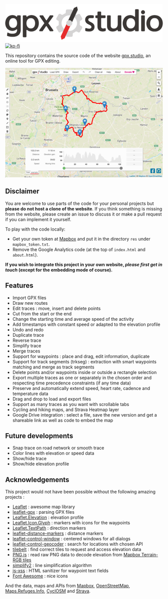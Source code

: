![logo of gpx.studio](res/logo.png)
[![ko-fi](https://www.ko-fi.com/img/githubbutton_sm.svg)](https://ko-fi.com/F1F1303GH)

This repository contains the source code of the website [gpx.studio](https://gpxstudio.github.io), an online tool for GPX editing.

![Preview of the online app.](res/preview.png)

## Disclaimer
You are welcome to use parts of the code for your personal projects but **please do not host a clone of the website**.
If you think something is missing from the website, please create an issue to discuss it or make a pull request if you can implement it yourself.

To play with the code locally:
* Get your own token at [Mapbox](https://www.mapbox.com/) and put it in the directory `res` under `mapbox_token.txt`.
* Remove the Google Analytics code (at the top of `index.html` and `about.html`).

**If you wish to integrate this project in your own website, _please first get in touch_ (except for the embedding mode of course).**

## Features
* Import GPX files
* Draw new routes
* Edit traces : move, insert and delete points
* Cut from the start or the end
* Change the starting time and average speed of the activity
* Add timestamps with constant speed or adapted to the elevation profile
* Undo and redo
* Duplicate trace
* Reverse trace
* Simplify trace
* Merge traces
* Support for waypoints : place and drag, edit information, duplicate
* Support for track segments (trkseg) : extraction with smart waypoints matching and merge as track segments
* Delete points and/or waypoints inside or outside a rectangle selection
* Export multiple traces as one or separately in the chosen order and respecting time precedence constraints (if any time data)
* Preserve and automatically extend speed, heart rate, cadence and temperature data
* Drag and drop to load and export files
* Support as many traces as you want with scrollable tabs
* Cycling and hiking maps, and Strava Heatmap layer
* Google Drive integration : select a file, save the new version and get a shareable link as well as code to embed the map

## Future developments
* Snap trace on road network or smooth trace
* Color lines with elevation or speed data
* Show/hide trace
* Show/hide elevation profile

## Acknowledgements
This project would not have been possible without the following amazing projects :
* [Leaflet](https://leafletjs.com/) : awesome map library
* [leaflet-gpx](https://github.com/mpetazzoni/leaflet-gpx) : parsing GPX files
* [Leaflet.Elevation](https://github.com/MrMufflon/Leaflet.Elevation) : elevation profile
* [Leaflet.Icon.Glyph](https://github.com/Leaflet/Leaflet.Icon.Glyph) : markers with icons for the waypoints
* [Leaflet.TextPath](https://github.com/makinacorpus/Leaflet.TextPath) : direction markers
* [leaflet-distance-markers](https://github.com/adoroszlai/leaflet-distance-markers) : distance markers
* [leaflet-control-window](https://github.com/mapshakers/leaflet-control-window) : centered windows for all dialogs
* [leaflet-control-geocoder](https://github.com/perliedman/leaflet-control-geocoder) : search for locations with chosen API
* [tilebelt](https://github.com/mapbox/tilebelt) : find correct tiles to request and access elevation data
* [PNG.js](https://github.com/arian/pngjs) : read raw PNG data to decode elevation from [Mapbox Terrain-RGB tiles](https://docs.mapbox.com/help/troubleshooting/access-elevation-data/#mapbox-terrain-rgb)
* [simplify2](https://github.com/geonome/simplify2-js) : line simplification algorithm
* [js-xss](https://github.com/leizongmin/js-xss) : HTML sanitizer for waypoint text fields
* [Font Awesome](https://fontawesome.com/) : nice icons

And the data, maps and APIs from [Mapbox](https://www.mapbox.com/), [OpenStreetMap](https://www.openstreetmap.org/), [Maps.Refuges.Info](https://wiki.openstreetmap.org/wiki/Hiking/mri), [CyclOSM](https://www.cyclosm.org/) and [Strava](https://strava.com).
